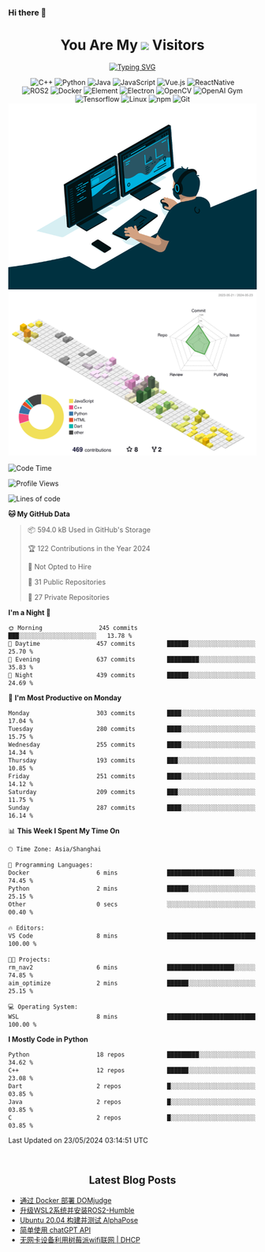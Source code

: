 ### Hi there 👋

<div align="center">
  <h1>
    You Are My <img src="https://profile-counter.glitch.me/fateryu/count.svg"> Visitors
  </h1>
  <!--<img align="center" src="https://github-readme-stats-git-masterrstaa-rickstaa.vercel.app/api?username=FaterYU&show_icons=true&count_private=true"/>-->

  <a href="https://git.io/typing-svg"><img src="https://readme-typing-svg.demolab.com?font=Fira+Code&pause=500&center=true&vCenter=true&random=false&width=435&lines=Talk+is+cheap.+Show+me+the+code." alt="Typing SVG" /></a>

  <img src="https://img.shields.io/badge/C++-512BD4?style=flat-square&logo=cplusplus&logoColor=ffffff" alt="C++">
  <img src="https://img.shields.io/badge/-Python-37A6AB?style=flat-square&logo=python&logoColor=ffffff" alt="Python">
  <img src="https://img.shields.io/badge/-Java-007396?style=flat-square&logo=java&logoColor=ffffff" alt="Java">
  <img src="https://img.shields.io/badge/JavaScript-F7DF1E?style=flat-square&logo=JavaScript&logoColor=ffffff" alt="JavaScript">
  <img src="https://img.shields.io/badge/-Vue.js-4FC08D?style=flat-square&logo=Vue.js&logoColor=ffffff" alt="Vue.js">
  <img src="https://img.shields.io/badge/ReactNative-813144?style=flat-square&logo=react&logoColor=ffffff" alt="ReactNative">
  </br>
  <img src="https://img.shields.io/badge/-ROS2-8DD6F9?style=flat-square&logo=ros&logoColor=ffffff" alt="ROS2">
  <img src="https://img.shields.io/badge/Docker-2496ED?style=flat-square&logo=docker&logoColor=ffffff" alt="Docker">
  <img src="https://img.shields.io/badge/-Element-02845A?style=flat-square&logo=electron&logoColor=ffffff" alt="Element">
  <img src="https://img.shields.io/badge/-Electron-002D71?style=flat-square&logo=element&logoColor=ffffff" alt="Electron">
  <img src="https://img.shields.io/badge/-OpenCV-361522?style=flat-square&logo=opencv&logoColor=ffffff" alt="OpenCV">
  <img src="https://img.shields.io/badge/-OpenAIGym-91302E?style=flat-square&logo=openaigym&logoColor=ffffff" alt="OpenAI Gym">
  </br>
  <img src="https://img.shields.io/badge/-Tensorflow-204366?style=flat-square&logo=tensorflow&logoColor=ffffff" alt="Tensorflow">
  <img src="https://img.shields.io/badge/-Linux-333333?style=flat-square&logo=linux&logoColor=white" alt="Linux">
  <img src="https://img.shields.io/badge/-NPM-CB3837?style=flat-square&logo=npm&logoColor=white" alt="npm">
  <img src="https://img.shields.io/badge/-Git-f05032?style=flat-square&logo=git&logoColor=white" alt="Git">
  </br>
  <img alt="GIF" src="./code.gif?raw=true" />
  </br>
  <!--<img src="https://github-readme-stats.vercel.app/api/top-langs/?username=fateryu&hide=HTML&langs_count=5">-->
  <img src="./profile-3d-contrib/profile-south-season-animate.svg">
  </br>
</div>

<!--START_SECTION:waka-->
![Code Time](http://img.shields.io/badge/Code%20Time-289%20hrs%2027%20mins-blue)

![Profile Views](http://img.shields.io/badge/Profile%20Views-2-blue)

![Lines of code](https://img.shields.io/badge/From%20Hello%20World%20I%27ve%20Written-13.5%20million%20lines%20of%20code-blue)

**🐱 My GitHub Data** 

> 📦 594.0 kB Used in GitHub's Storage 
 > 
> 🏆 122 Contributions in the Year 2024
 > 
> 🚫 Not Opted to Hire
 > 
> 📜 31 Public Repositories 
 > 
> 🔑 27 Private Repositories 
 > 
**I'm a Night 🦉** 

```text
🌞 Morning                245 commits         ███░░░░░░░░░░░░░░░░░░░░░░   13.78 % 
🌆 Daytime                457 commits         ██████░░░░░░░░░░░░░░░░░░░   25.70 % 
🌃 Evening                637 commits         █████████░░░░░░░░░░░░░░░░   35.83 % 
🌙 Night                  439 commits         ██████░░░░░░░░░░░░░░░░░░░   24.69 % 
```
📅 **I'm Most Productive on Monday** 

```text
Monday                   303 commits         ████░░░░░░░░░░░░░░░░░░░░░   17.04 % 
Tuesday                  280 commits         ████░░░░░░░░░░░░░░░░░░░░░   15.75 % 
Wednesday                255 commits         ████░░░░░░░░░░░░░░░░░░░░░   14.34 % 
Thursday                 193 commits         ███░░░░░░░░░░░░░░░░░░░░░░   10.85 % 
Friday                   251 commits         ████░░░░░░░░░░░░░░░░░░░░░   14.12 % 
Saturday                 209 commits         ███░░░░░░░░░░░░░░░░░░░░░░   11.75 % 
Sunday                   287 commits         ████░░░░░░░░░░░░░░░░░░░░░   16.14 % 
```


📊 **This Week I Spent My Time On** 

```text
🕑︎ Time Zone: Asia/Shanghai

💬 Programming Languages: 
Docker                   6 mins              ███████████████████░░░░░░   74.45 % 
Python                   2 mins              ██████░░░░░░░░░░░░░░░░░░░   25.15 % 
Other                    0 secs              ░░░░░░░░░░░░░░░░░░░░░░░░░   00.40 % 

🔥 Editors: 
VS Code                  8 mins              █████████████████████████   100.00 % 

🐱‍💻 Projects: 
rm_nav2                  6 mins              ███████████████████░░░░░░   74.85 % 
aim_optimize             2 mins              ██████░░░░░░░░░░░░░░░░░░░   25.15 % 

💻 Operating System: 
WSL                      8 mins              █████████████████████████   100.00 % 
```

**I Mostly Code in Python** 

```text
Python                   18 repos            █████████░░░░░░░░░░░░░░░░   34.62 % 
C++                      12 repos            ██████░░░░░░░░░░░░░░░░░░░   23.08 % 
Dart                     2 repos             █░░░░░░░░░░░░░░░░░░░░░░░░   03.85 % 
Java                     2 repos             █░░░░░░░░░░░░░░░░░░░░░░░░   03.85 % 
C                        2 repos             █░░░░░░░░░░░░░░░░░░░░░░░░   03.85 % 
```




 Last Updated on 23/05/2024 03:14:51 UTC
<!--END_SECTION:waka-->

<div align="center">
  </br>
  <h2>
    Latest Blog Posts
  </h2>
</div>

<!-- BLOGPOSTS:START -->
- [通过 Docker 部署 DOMjudge](https://fater.top/record/domjudge-docker-config/)
- [升级WSL2系统并安装ROS2-Humble](https://fater.top/record/upgrade-wsl-system-install-ros2-humble/)
- [Ubuntu 20.04 构建并测试 AlphaPose](https://fater.top/usage/build-test-alphapose/)
- [简单使用 chatGPT API](https://fater.top/usage/use-chatgpt-api/)
- [无网卡设备利用树莓派wifi联网 | DHCP](https://fater.top/record/raspi-relay-wifi/)
<!-- BLOGPOSTS:END -->
